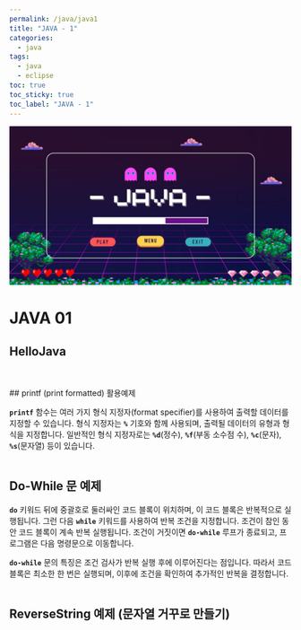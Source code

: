```yaml
---
permalink: /java/java1
title: "JAVA - 1"
categories:
  - java
tags:
  - java
  - eclipse
toc: true
toc_sticky: true
toc_label: "JAVA - 1"
---
```


![img](/images/java/java.jpg)

# JAVA 01

## HelloJava

<script src="https://gist.github.com/junyihong/582266b1bc38610ace60bb3a70223bb8.js"></script>
<br/>
<br/>
## printf (print formatted) 활용예제

<script src="https://gist.github.com/junyihong/2c27a840c1382895bb2128aa54383aea.js"></script>

**`printf`** 함수는 여러 가지 형식 지정자(format specifier)를 사용하여 출력할 데이터를 지정할 수 있습니다. 형식 지정자는 **`%`** 기호와 함께 사용되며, 출력될 데이터의 유형과 형식을 지정합니다. 일반적인 형식 지정자로는 **`%d`**(정수), **`%f`**(부동 소수점 수), **`%c`**(문자), **`%s`**(문자열) 등이 있습니다.
<br/>
<br/>

## Do-While 문 예제

<script src="https://gist.github.com/junyihong/c2c52fd64cd0a1318404dbb4e1f99115.js"></script>

**`do`** 키워드 뒤에 중괄호로 둘러싸인 코드 블록이 위치하며, 이 코드 블록은 반복적으로 실행됩니다. 그런 다음 **`while`** 키워드를 사용하여 반복 조건을 지정합니다. 조건이 참인 동안 코드 블록이 계속 반복 실행됩니다. 조건이 거짓이면 **`do-while`** 루프가 종료되고, 프로그램은 다음 명령문으로 이동합니다.

**`do-while`** 문의 특징은 조건 검사가 반복 실행 후에 이루어진다는 점입니다. 따라서 코드 블록은 최소한 한 번은 실행되며, 이후에 조건을 확인하여 추가적인 반복을 결정합니다.
<br/>
<br/>

## ReverseString 예제 (문자열 거꾸로 만들기)

<script src="https://gist.github.com/junyihong/f2e11b1dd43bec8976ed4cbcf9d11fd3.js"></script>
